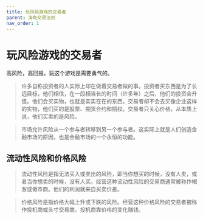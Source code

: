 ```yaml
---
title: 玩风险游戏的交易者
parent: 海龟交易法则
nav_order: 1
---
```


# 玩风险游戏的交易者

高风险，高回报。玩这个游戏是需要勇气的。

> 许多自称投资者的人实际上却在做着交易者做的事。投资者买东西是为了长远目标，他们相信，在一段相当长的时间（许多年）之后，他们的投资会升值。他们会买实物，也就是实实在在的东西。交易者却不会去买像企业这样的实物，他们买的是股票、期货合约和期权。交易者只关心价格，从本质上说，他们买卖的是风险。

> 市场允许风险从一个参与者转移到另一个参与者。这实际上就是人们创造金融市场的原因，也是金融市场的一个永恒的功能。

## 流动性风险和价格风险

> 流动性风险是指无法买入或卖出的风险，即当你想买的时候，没有人卖，或者当你想卖的时候，没有人买。经营这种流动性风险的交易商通常被称作帽客或做市商。他们的利润就来自买卖价差。

> 价格风险是指价格大幅上升或下跌的风险。经营这种价格风险的交易者被称作投机商或头寸交易商。投机商靠价格的变化赚钱。



















